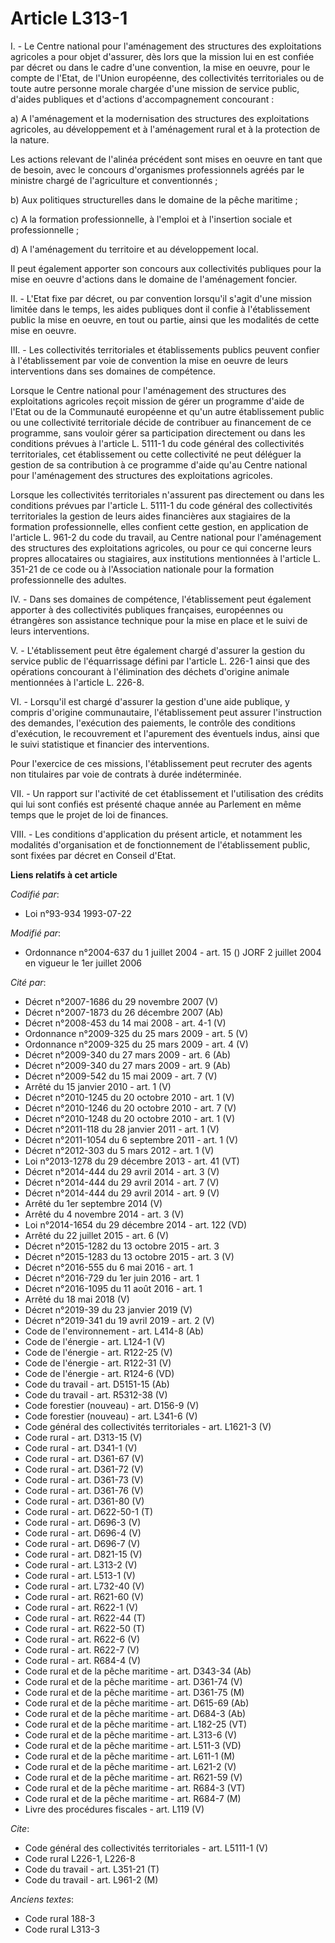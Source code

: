 # Article L313-1

I. - Le Centre national pour l'aménagement des structures des exploitations agricoles a pour objet d'assurer, dès lors que la
mission lui en est confiée par décret ou dans le cadre d'une convention, la mise en oeuvre, pour le compte de l'Etat, de
l'Union européenne, des collectivités territoriales ou de toute autre personne morale chargée d'une mission de service
public, d'aides publiques et d'actions d'accompagnement concourant :

a) A l'aménagement et la modernisation des structures des exploitations agricoles, au développement et à l'aménagement rural
et à la protection de la nature.

Les actions relevant de l'alinéa précédent sont mises en oeuvre en tant que de besoin, avec le concours d'organismes
professionnels agréés par le ministre chargé de l'agriculture et conventionnés ;

b) Aux politiques structurelles dans le domaine de la pêche maritime ;

c) A la formation professionnelle, à l'emploi et à l'insertion sociale et professionnelle ;

d) A l'aménagement du territoire et au développement local.

Il peut également apporter son concours aux collectivités publiques pour la mise en oeuvre d'actions dans le domaine de
l'aménagement foncier.

II. - L'Etat fixe par décret, ou par convention lorsqu'il s'agit d'une mission limitée dans le temps, les aides publiques
dont il confie à l'établissement public la mise en oeuvre, en tout ou partie, ainsi que les modalités de cette mise en
oeuvre.

III. - Les collectivités territoriales et établissements publics peuvent confier à l'établissement par voie de convention la
mise en oeuvre de leurs interventions dans ses domaines de compétence.

Lorsque le Centre national pour l'aménagement des structures des exploitations agricoles reçoit mission de gérer un programme
d'aide de l'Etat ou de la Communauté européenne et qu'un autre établissement public ou une collectivité territoriale décide
de contribuer au financement de ce programme, sans vouloir gérer sa participation directement ou dans les conditions prévues
à l'article L. 5111-1 du code général des collectivités territoriales, cet établissement ou cette collectivité ne peut
déléguer la gestion de sa contribution à ce programme d'aide qu'au Centre national pour l'aménagement des structures des
exploitations agricoles.

Lorsque les collectivités territoriales n'assurent pas directement ou dans les conditions prévues par l'article L. 5111-1 du
code général des collectivités territoriales la gestion de leurs aides financières aux stagiaires de la formation
professionnelle, elles confient cette gestion, en application de l'article L. 961-2 du code du travail, au Centre national
pour l'aménagement des structures des exploitations agricoles, ou pour ce qui concerne leurs propres allocataires ou
stagiaires, aux institutions mentionnées à l'article L. 351-21 de ce code ou à l'Association nationale pour la formation
professionnelle des adultes.

IV. - Dans ses domaines de compétence, l'établissement peut également apporter à des collectivités publiques françaises,
européennes ou étrangères son assistance technique pour la mise en place et le suivi de leurs interventions.

V. - L'établissement peut être également chargé d'assurer la gestion du service public de l'équarrissage défini par l'article
L. 226-1 ainsi que des opérations concourant à l'élimination des déchets d'origine animale mentionnées à l'article L. 226-8.

VI. - Lorsqu'il est chargé d'assurer la gestion d'une aide publique, y compris d'origine communautaire, l'établissement peut
assurer l'instruction des demandes, l'exécution des paiements, le contrôle des conditions d'exécution, le recouvrement et
l'apurement des éventuels indus, ainsi que le suivi statistique et financier des interventions.

Pour l'exercice de ces missions, l'établissement peut recruter des agents non titulaires par voie de contrats à durée
indéterminée.

VII. - Un rapport sur l'activité de cet établissement et l'utilisation des crédits qui lui sont confiés est présenté chaque
année au Parlement en même temps que le projet de loi de finances.

VIII. - Les conditions d'application du présent article, et notamment les modalités d'organisation et de fonctionnement de
l'établissement public, sont fixées par décret en Conseil d'Etat.

**Liens relatifs à cet article**

_Codifié par_:

  - Loi n°93-934 1993-07-22

_Modifié par_:

  - Ordonnance n°2004-637 du 1 juillet 2004 - art. 15 () JORF 2 juillet 2004 en vigueur le 1er juillet 2006

_Cité par_:

  - Décret n°2007-1686 du 29 novembre 2007 (V)
  - Décret n°2007-1873 du 26 décembre 2007 (Ab)
  - Décret n°2008-453 du 14 mai 2008 - art. 4-1 (V)
  - Ordonnance n°2009-325 du 25 mars 2009 - art. 5 (V)
  - Ordonnance n°2009-325 du 25 mars 2009 - art. 4 (V)
  - Décret n°2009-340 du 27 mars 2009 - art. 6 (Ab)
  - Décret n°2009-340 du 27 mars 2009 - art. 9 (Ab)
  - Décret n°2009-542 du 15 mai 2009 - art. 7 (V)
  - Arrêté du 15 janvier 2010 - art. 1 (V)
  - Décret n°2010-1245 du 20 octobre 2010 - art. 1 (V)
  - Décret n°2010-1246 du 20 octobre 2010 - art. 7 (V)
  - Décret n°2010-1248 du 20 octobre 2010 - art. 1 (V)
  - Décret n°2011-118 du 28 janvier 2011 - art. 1 (V)
  - Décret n°2011-1054 du 6 septembre 2011 - art. 1 (V)
  - Décret n°2012-303 du 5 mars 2012 - art. 1 (V)
  - Loi n°2013-1278 du 29 décembre 2013 - art. 41 (VT)
  - Décret n°2014-444 du 29 avril 2014 - art. 3 (V)
  - Décret n°2014-444 du 29 avril 2014 - art. 7 (V)
  - Décret n°2014-444 du 29 avril 2014 - art. 9 (V)
  - Arrêté du 1er septembre 2014 (V)
  - Arrêté du 4 novembre 2014 - art. 3 (V)
  - Loi n°2014-1654 du 29 décembre 2014 - art. 122 (VD)
  - Arrêté du 22 juillet 2015 - art. 6 (V)
  - Décret n°2015-1282 du 13 octobre 2015 - art. 3
  - Décret n°2015-1283 du 13 octobre 2015 - art. 3 (V)
  - Décret n°2016-555 du 6 mai 2016 - art. 1
  - Décret n°2016-729 du 1er juin 2016 - art. 1
  - Décret n°2016-1095 du 11 août 2016 - art. 1
  - Arrêté du 18 mai 2018 (V)
  - Décret n°2019-39 du 23 janvier 2019 (V)
  - Décret n°2019-341 du 19 avril 2019 - art. 2 (V)
  - Code de l'environnement - art. L414-8 (Ab)
  - Code de l'énergie - art. L124-1 (V)
  - Code de l'énergie - art. R122-25 (V)
  - Code de l'énergie - art. R122-31 (V)
  - Code de l'énergie - art. R124-6 (VD)
  - Code du travail - art. D5151-15 (Ab)
  - Code du travail - art. R5312-38 (V)
  - Code forestier (nouveau) - art. D156-9 (V)
  - Code forestier (nouveau) - art. L341-6 (V)
  - Code général des collectivités territoriales - art. L1621-3 (V)
  - Code rural - art. D313-15 (V)
  - Code rural - art. D341-1 (V)
  - Code rural - art. D361-67 (V)
  - Code rural - art. D361-72 (V)
  - Code rural - art. D361-73 (V)
  - Code rural - art. D361-76 (V)
  - Code rural - art. D361-80 (V)
  - Code rural - art. D622-50-1 (T)
  - Code rural - art. D696-3 (V)
  - Code rural - art. D696-4 (V)
  - Code rural - art. D696-7 (V)
  - Code rural - art. D821-15 (V)
  - Code rural - art. L313-2 (V)
  - Code rural - art. L513-1 (V)
  - Code rural - art. L732-40 (V)
  - Code rural - art. R621-60 (V)
  - Code rural - art. R622-1 (V)
  - Code rural - art. R622-44 (T)
  - Code rural - art. R622-50 (T)
  - Code rural - art. R622-6 (V)
  - Code rural - art. R622-7 (V)
  - Code rural - art. R684-4 (V)
  - Code rural et de la pêche maritime - art. D343-34 (Ab)
  - Code rural et de la pêche maritime - art. D361-74 (V)
  - Code rural et de la pêche maritime - art. D361-75 (M)
  - Code rural et de la pêche maritime - art. D615-69 (Ab)
  - Code rural et de la pêche maritime - art. D684-3 (Ab)
  - Code rural et de la pêche maritime - art. L182-25 (VT)
  - Code rural et de la pêche maritime - art. L313-6 (V)
  - Code rural et de la pêche maritime - art. L511-3 (VD)
  - Code rural et de la pêche maritime - art. L611-1 (M)
  - Code rural et de la pêche maritime - art. L621-2 (V)
  - Code rural et de la pêche maritime - art. R621-59 (V)
  - Code rural et de la pêche maritime - art. R684-3 (VT)
  - Code rural et de la pêche maritime - art. R684-7 (M)
  - Livre des procédures fiscales - art. L119 (V)

_Cite_:

  - Code général des collectivités territoriales - art. L5111-1 (V)
  - Code rural L226-1, L226-8
  - Code du travail - art. L351-21 (T)
  - Code du travail - art. L961-2 (M)

_Anciens textes_:

  - Code rural 188-3
  - Code rural L313-3
